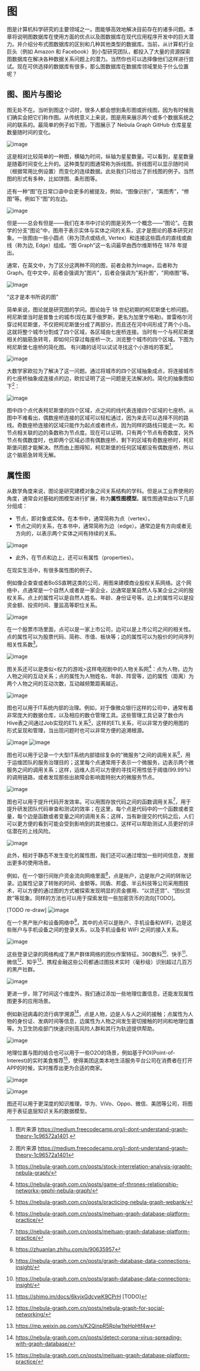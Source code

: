 # 图

图是计算机科学研究的主要领域之一。图能够高效地解决目前存在的诸多问题。本章将说明图数据库在使用方面的优点以及图数据库在现代应用程序开发中的巨大潜力。并介绍分布式图数据库的区别和几种其他类型的数据库。当前，从计算机行业巨头（例如 Amazon 和 Facebook）到小型研究团队，都投入了大量的资源探索图数据库在解决各种数据关系问题上的潜力。当然你也可以选择像他们这样进行尝试。现在可供选择的数据库有很多，那么图数据库在数据库领域里处于什么位置呢？

## 图、图片与图论

图无处不在。当听到图这个词时，很多人都会想到条形图或折线图，因为有时候我们确实会把它们称作图。从传统意义上来说，图是用来展示两个或多个数据系统之间的联系的。最简单的例子如下图，下图展示了 Nebula Graph GitHub 仓库星星数量随时间的变化。

![image](https://user-images.githubusercontent.com/42762957/91426247-d3861000-e88e-11ea-8e17-e3d7d7069bd1.png "这不是本书所说的图")

这是相对比较简单的一种图，横轴为时间，纵轴为星星数量。可以看到，星星数量是随着时间变化上升的。这种类型的图通常称为拆线图。折线图可以显示随时间（根据常用比例设置）而变化的连续数据。此处我们只给出了折线图的例子。当然图的形式有多种，比如饼图、条形图等。

还有一种“图”在日常口语中会更多的被提及，例如，“图像识别”，“美图秀”，“修图”等。例如下“图”的左边。

![image](https://docs-cdn.nebula-graph.com.cn/books/images/image.png "这也不是本书所说的图")

但是——总会有但是——我们在本书中讨论的图是另外一个概念——“图论”。在数学的分支“图论”中，图用于表示实体与实体之间的关系，这才是图论的基本研究对象。一张图由一些小圆点（称为顶点或结点, Vertex）和连接这些圆点的直线或曲线（称为边, Edge）组成。“图 Graph”这一名词最早由西尔维斯特在 1878 年提出。

通常，在英文中，为了区分这两种不同的图，前者会称为Image，后者称为Graph。在中文中，前者会强调为"图片"，后者会强调为"拓扑图"，"网络图"等。

![Image](https://docs-cdn.nebula-graph.com.cn/books/images/undirectedgraph.png)

 "这才是本书所说的图"

简单来说，图论就是研究图的学问。图论始于 18 世纪初期的柯尼斯堡七桥问题。柯尼斯堡当时是普鲁士的城市(现在属于俄罗斯，更名为加里宁格勒)。普雷格尔河穿过柯尼斯堡，不仅把柯尼斯堡分成了两部分，而且还在河中间形成了两个小岛。这就将整个城市分割成了四个区域，各区域由七座桥连接。当时有一个与柯尼斯堡相关的脑筋急转弯，即如何只穿过每座桥一次，浏览整个城市的四个区域。下图为柯尼斯堡七座桥的简化图。 有兴趣的话可以试试寻找这个小游戏的答案[^171]。

![image](https://user-images.githubusercontent.com/42762957/91536940-1526c180-e948-11ea-8fe8-90f40ce28171.png)

[^171]: 图片来源 https://medium.freecodecamp.org/i-dont-understand-graph-theory-1c96572a1401.

大数学家欧拉为了解决了这一问题。通过将城市的四个区域抽象成点，将连接城市的七座桥抽象成连接点的边，欧拉证明了这一问题是无法解决的。简化的抽象图如下[^063]：

![image](https://user-images.githubusercontent.com/42762957/91538126-e578b900-e949-11ea-980c-5704254e8063.png)

[^063]: 图片来源 https://medium.freecodecamp.org/i-dont-understand-graph-theory-1c96572a1401

图中四个点代表柯尼斯堡的四个区域，点之间的线代表连接四个区域的七座桥。从图中不难看出，偶数座桥连接的区域可以轻松通过，因为来去可以选择不同的路线。奇数座桥连接的区域只能作为起点或者终点，因为同样的路线只能走一次。和节点相关联的边的条数称为节点度。现在可以证明，只有两个节点有奇数度，另外节点有偶数度时，也即两个区域必须有偶数座桥，剩下的区域有奇数座桥时，柯尼斯堡问题才能解决。然而由上图得知，柯尼斯堡的任何区域都没有偶数座桥，所以这个脑筋急转弯无解。

## 属性图

从数学角度来说，图论是研究建模对象之间关系结构的学科。但是从工业界使用的角度，通常会对基础的图模型进行扩展，称为**属性图模型**。属性图通常由以下几部分组成：

- 节点，即对象或实体。在本书中，通常简称为点（vertex）。
- 节点之间的关系，在本书中，通常简称为边（edge）。通常边是有方向或者无方向的，以表示两个实体之间有持续的关系。

![image](https://docs-cdn.nebula-graph.com.cn/books/images/un-directed.png)

- 此外，在节点和边上，还可以有属性（properties）。

在现实生活中，有很多属性图的例子。

例如像企查查或者BoSS直聘这类的公司，用图来建模商业股权关系网络。这个网络中，点通常是一个自然人或者是一家企业，边通常是某自然人与某企业之间的股权关系。点上的属性可以是自然人姓名、年龄、身份证号等。边上的属性可以是投资金额、投资时间、董监高等职位关系。

![image](https://docs-cdn.nebula-graph.com.cn/books/images/enterprise-relations.png)

在一个股票市场里面，点可以是一家上市公司，边可以是上市公司之间的相关性。点的属性可以为股票代码、简称、市值、板块等；边的属性可以为股价的时间序列相关性系数[^T01]。

![image](https://docs-cdn.nebula-graph.com.cn/books/images/JGraphT01.png)

[^T01]: https://nebula-graph.com.cn/posts/stock-interrelation-analysis-jgrapht-nebula-graph/

图关系还可以是类似<权力的游戏>这样电视剧中的人物关系网[^s-01]：点为人物，边为人物之间的互动关系；点的属性为人物姓名、年龄、阵营等，边的属性（距离）为两个人物之间的互动次数，互动越频繁距离越近。

![image](https://docs-cdn.nebula-graph.com.cn/books/images/game-of-thrones-01.png)

[^s-01]: https://nebula-graph.com.cn/posts/game-of-thrones-relationship-networkx-gephi-nebula-graph/

图也可以用于IT系统内部的治理。例如，对于像微众银行这样的公司中，通常有着非常庞大的数据仓库，以及相应的数仓管理工具。这些管理工具记录了数仓内Hive表之间通过Job实现的ETL关系[^ware]，这样的ETL关系，可以非常方便的用图的形式呈现和管理，当出现问题时也可以非常方便的追溯根源。

![image](https://docs-cdn.nebula-graph.com.cn/books/images/dataware.png)
![image](https://docs-cdn.nebula-graph.com.cn/books/images/dataware2.png)

[^ware]: https://nebula-graph.com.cn/posts/practicing-nebula-graph-webank/

图也可以用于记录一个大型IT系统内部错综复杂的"微服务"之间的调用关系[^tice]，用于运维团队的服务治理目的；这里每个点通常用于表示一个微服务，边表示两个微服务之间的调用关系；这样，运维人员可以方便的寻找可用性低于阈值(99.99%)的调用链路，或者发现那些出故障会影响面特别大的微服务节点。

![image](https://docs-cdn.nebula-graph.com.cn/books/images/microserve.png)

图也可以用于提升代码开发效率。可以用图存放代码之间的函数调用关系[^tice]，用于提升研发团队代码审查和测试的效率；在这里，每个点是代码中的一个函数或者变量，每个边是函数或者变量之间的调用关系；这样，当有新提交的代码之后，人们可以更方便的看到可能会受到影响到的其他接口，这样可以帮助测试人员更好的评估潜在的上线风险。

![image](https://docs-cdn.nebula-graph.com.cn/books/images/code.png)

[^tice]: https://nebula-graph.com.cn/posts/meituan-graph-database-platform-practice/

此外，相对于静态不发生变化的属性图，我们还可以通过增加一些时间信息，发掘出更多的使用场景。

例如，在一个银行间账户资金流向网络里面[^1440w]，点是账户，边是账户之间的转账记录。边属性记录了转账的时间、金额等。同盾、邦盛、半云科技等公司采用图技术，可以方便的通过图的方式被探索发现明显的资金挪用、“以贷还贷”、“团伙贷款”等现象。同样的方法也可以用于探索发现一些加密货币的流向[TODO]。

[TODO re-draw]
![image](https://docs-cdn.nebula-graph.com.cn/books/images/bank-transfer.jpg)

[^1440w]: https://zhuanlan.zhihu.com/p/90635957

在一个黑产账户和设备网络中[^360]，其中的点可以是账户、手机设备和WIFI，边是这些账户与手机设备之间的登录关系，以及手机设备和 WIFI 之间的接入关系。

![image](https://docs-cdn.nebula-graph.com.cn/books/images/360-user-1.png)

这些登录记录的网络构成了黑产群体网络的团伙作案特征。360数科[^360]、快手[^kuaishou]、微信[^weixin]、知乎[^zhihu]、携程金融这些公司都通过图技术实时（毫秒级）识别超过几百万的黑产社群。

![image](https://docs-cdn.nebula-graph.com.cn/books/images/360-user-2.png)

[^360]: https://nebula-graph.com.cn/posts/graph-database-data-connections-insight/

[^kuaishou]: https://shimo.im/docs/6kvjxGdcywK9CPrH [TODO]

[^weixin]: https://nebula-graph.com.cn/posts/nebula-graph-for-social-networking/

[^zhihu]: https://mp.weixin.qq.com/s/K2QinpR5Rplw1teHpHtf4w

更进一步，除了时间这个维度外，我们通过添加一些地理位置信息，还能发现属性图更多的应用场景。

例如新冠病毒的流行病学溯源[^CoV02]，点是人物，边是人与人之间的接触；点属性为人物的身份证、发病时间等信息，边属性为人物之间发生密切接触的时间和地理位置等。为卫生防疫部门快速识别高风险人群和其行为轨迹提供帮助。

![image](https://www-cdn.nebula-graph.com.cn/nebula-blog/nCoV02.png)

[^CoV02]: https://nebula-graph.com.cn/posts/detect-corona-virus-spreading-with-graph-database/

地理位置与图的结合也可以用于一些O2O的场景，例如基于POI(Point-of-Interest)的实时美食推荐[^mt]，使得美团这类本地生活服务平台公司在消费者在打开APP的时候，实时推荐出更为合适的商家。

![image](https://docs-cdn.nebula-graph.com.cn/books/images/meituan2.png)

![image](https://docs-cdn.nebula-graph.com.cn/books/images/meituan.png)

[^mt]: https://nebula-graph.com.cn/posts/meituan-graph-database-platform-practice/

图还可以用于更深度的知识推理，华为、ViVo、Oppo、微信、美团等公司，将图用于表征底层知识关系的数据模型。
